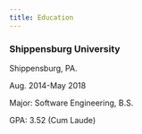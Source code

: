 ```yaml
---
title: Education
---
```


### Shippensburg University

Shippensburg, PA.

Aug. 2014-May 2018

Major: Software Engineering, B.S.

GPA: 3.52 (Cum Laude)
